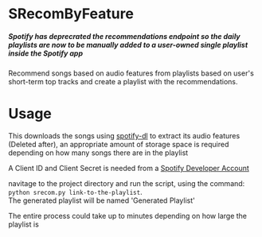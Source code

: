 # SRecomByFeature
##### Spotify has deprecrated the recommendations endpoint so the daily playlists are now to be manually added to a user-owned single playlist inside the Spotify app
Recommend songs based on audio features from playlists based on user's short-term top tracks and create a playlist with the recommendations.

# Usage
This downloads the songs using [spotify-dl](https://pypi.org/project/spotify-dl/) to extract its audio features (Deleted after), an appropriate amount of storage space is required depending on how many songs there are in the playlist  


  
A Client ID and Client Secret is needed from a [Spotify Developer Account](https://developer.spotify.com/)

navitage to the project directory and run the script, using the command:  
`python srecom.py link-to-the-playlist`.  
The generated playlist will be named 'Generated Playlist'  

The entire process could take up to minutes depending on how large the playlist is





